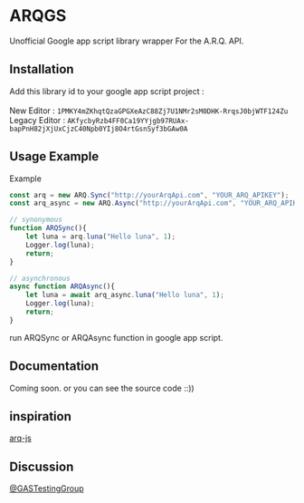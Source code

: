 # ARQGS
Unofficial Google app script library wrapper For the A.R.Q. API.

## Installation
Add this library id to your google app script project :\
\
New Editor : `1PMKY4mZKhqtQzaGPGXeAzC88Zj7U1NMr2sM0DHK-RrqsJ0bjWTF124Zu`\
Legacy Editor : `AKfycbyRzb4FF0Ca19YYjgb97RUAx-bapPnH82jXjUxCjzC40Npb0YIj8O4rtGsnSyf3bGAw0A`

## Usage Example
Example
```js
const arq = new ARQ.Sync("http://yourArqApi.com", "YOUR_ARQ_APIKEY");
const arq_async = new ARQ.Async("http://yourArqApi.com", "YOUR_ARQ_APIKEY");

// synonymous
function ARQSync(){
    let luna = arq.luna("Hello luna", 1);
    Logger.log(luna);
    return;
}

// asynchronous
async function ARQAsync(){
    let luna = await arq_async.luna("Hello luna", 1);
    Logger.log(luna);
    return;
}
```
run ARQSync or ARQAsync function in google app script.

## Documentation
Coming soon. or you can see the source code ::))

## inspiration
[arq-js](https://github.com/rojserbest/arq-js)

## Discussion
[@GASTestingGroup](https://t.me/GASTestingGroup)
